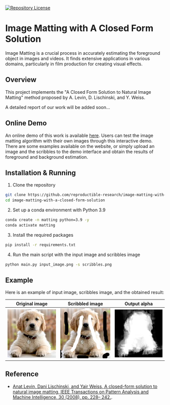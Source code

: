 [![Repository License](https://img.shields.io/badge/license-GPL%20v3.0-brightgreen.svg)](LICENSE)

# Image Matting with A Closed Form Solution 

Image Matting is a crucial process in accurately estimating the foreground object in images and videos. It finds extensive applications in various domains, particularly in film production for creating visual effects.

## Overview
This project implements the "A Closed Form Solution to Natural Image Matting" method proposed by A. Levin, D. Lischinski, and Y. Weiss. 
<!-- The method was presented at the IEEE Conference on Computer Vision and Pattern Recognition (CVPR) in June 2006, New York. -->

<!-- The paper describing the method can be found [here](https://people.csail.mit.edu/alevin/papers/Matting-Levin-Lischinski-Weiss-CVPR06.pdf). -->
A detailed report of our work will be added soon...

<!-- ## Purpose
The purpose of this project is to provide a Python implementation of the image matting technique . By implementing this method, users can accurately estimate foreground objects in images and videos, which can be beneficial for various image and video editing applications. -->

## Online Demo
An online demo of this work is available [here](https://ipolcore.ipol.im/demo/clientApp/demo.html?id=77777000489). Users can test the image matting algorithm with their own images through this interactive demo. There are some examples available on the website, or simply upload an image and the scribbles to the demo interface and obtain the results of foreground and background estimation.



## Installation & Running
1. Clone the repository
```bash
git clone https://github.com/reproductible-research/image-matting-with-a-closed-form-solution.git
cd image-matting-with-a-closed-form-solution
```
2. Set up a conda environment with Python 3.9
```bash
conda create -n matting python=3.9 -y
conda activate matting
```
3. Install the required packages
```bash
pip install -r requirements.txt
```

4. Run the main script with the input image and scribbles image

```bash
python main.py input_image.png -s scribbles.png 
```

## Example
Here is an example of input image, scribbles image, and the obtained result:


| Original image                           | Scribbled image                           | Output alpha                             | 
|------------------------------------------|-------------------------------------------|------------------------------------------|
| ![Original image](input.png)   | ![Scribbled image](scribles.png) | ![Output alpha](output.png) |



## Reference

- [Anat Levin, Dani Lischinski, and Yair Weiss, A closed-form solution to natural image matting, IEEE Transactions on Pattern Analysis and Machine Intelligence, 30 (2008), pp. 228– 242.](https://people.csail.mit.edu/alevin/papers/Matting-Levin-Lischinski-Weiss-CVPR06.pdf).
